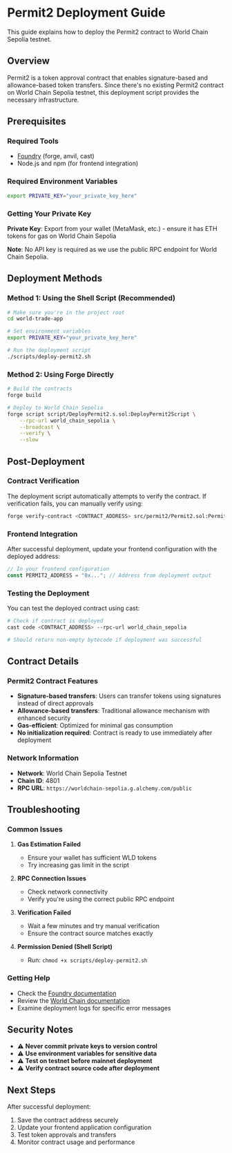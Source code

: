 # Permit2 Deployment Guide

This guide explains how to deploy the Permit2 contract to World Chain Sepolia testnet.

## Overview

Permit2 is a token approval contract that enables signature-based and allowance-based token transfers. Since there's no existing Permit2 contract on World Chain Sepolia testnet, this deployment script provides the necessary infrastructure.

## Prerequisites

### Required Tools
- [Foundry](https://book.getfoundry.sh/getting-started/installation) (forge, anvil, cast)
- Node.js and npm (for frontend integration)

### Required Environment Variables
```bash
export PRIVATE_KEY="your_private_key_here"
```

### Getting Your Private Key
**Private Key**: Export from your wallet (MetaMask, etc.) - ensure it has ETH tokens for gas on World Chain Sepolia

**Note**: No API key is required as we use the public RPC endpoint for World Chain Sepolia.

## Deployment Methods

### Method 1: Using the Shell Script (Recommended)
```bash
# Make sure you're in the project root
cd world-trade-app

# Set environment variables
export PRIVATE_KEY="your_private_key_here"

# Run the deployment script
./scripts/deploy-permit2.sh
```

### Method 2: Using Forge Directly
```bash
# Build the contracts
forge build

# Deploy to World Chain Sepolia
forge script script/DeployPermit2.s.sol:DeployPermit2Script \
    --rpc-url world_chain_sepolia \
    --broadcast \
    --verify \
    --slow
```

## Post-Deployment

### Contract Verification
The deployment script automatically attempts to verify the contract. If verification fails, you can manually verify using:

```bash
forge verify-contract <CONTRACT_ADDRESS> src/permit2/Permit2.sol:Permit2 --chain world_chain_sepolia
```

### Frontend Integration
After successful deployment, update your frontend configuration with the deployed address:

```javascript
// In your frontend configuration
const PERMIT2_ADDRESS = "0x..."; // Address from deployment output
```

### Testing the Deployment
You can test the deployed contract using cast:

```bash
# Check if contract is deployed
cast code <CONTRACT_ADDRESS> --rpc-url world_chain_sepolia

# Should return non-empty bytecode if deployment was successful
```

## Contract Details

### Permit2 Contract Features
- **Signature-based transfers**: Users can transfer tokens using signatures instead of direct approvals
- **Allowance-based transfers**: Traditional allowance mechanism with enhanced security
- **Gas-efficient**: Optimized for minimal gas consumption
- **No initialization required**: Contract is ready to use immediately after deployment

### Network Information
- **Network**: World Chain Sepolia Testnet
- **Chain ID**: 4801
- **RPC URL**: `https://worldchain-sepolia.g.alchemy.com/public`

## Troubleshooting

### Common Issues

1. **Gas Estimation Failed**
   - Ensure your wallet has sufficient WLD tokens
   - Try increasing gas limit in the script

2. **RPC Connection Issues**
   - Check network connectivity
   - Verify you're using the correct public RPC endpoint

3. **Verification Failed**
   - Wait a few minutes and try manual verification
   - Ensure the contract source matches exactly

4. **Permission Denied (Shell Script)**
   - Run: `chmod +x scripts/deploy-permit2.sh`

### Getting Help
- Check the [Foundry documentation](https://book.getfoundry.sh/)
- Review the [World Chain documentation](https://docs.worldcoin.org/)
- Examine deployment logs for specific error messages

## Security Notes

- ⚠️ **Never commit private keys to version control**
- ⚠️ **Use environment variables for sensitive data**
- ⚠️ **Test on testnet before mainnet deployment**
- ⚠️ **Verify contract source code after deployment**

## Next Steps

After successful deployment:
1. Save the contract address securely
2. Update your frontend application configuration
3. Test token approvals and transfers
4. Monitor contract usage and performance 